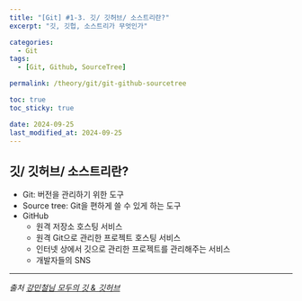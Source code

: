 ```yaml
---
title: "[Git] #1-3. 깃/ 깃허브/ 소스트리란?"
excerpt: "깃, 깃헙, 소스트리가 무엇인가"

categories:
  - Git
tags:
  - [Git, Github, SourceTree]

permalink: /theory/git/git-github-sourcetree

toc: true
toc_sticky: true

date: 2024-09-25
last_modified_at: 2024-09-25
---
```


## 깃/ 깃허브/ 소스트리란?

- Git: 버전을 관리하기 위한 도구
- Source tree: Git을 편하게 쓸 수 있게 하는 도구
- GitHub 
    - 원격 저장소 호스팅 서비스
    - 원격 Git으로 관리한 프로젝트 호스팅 서비스
    - 인터넷 상에서 깃으로 관리한 프로젝트를 관리해주는 서비스
    - 개발자들의 SNS

--- 

*출처*
*[강민철님 모두의 깃 & 깃허브](https://www.inflearn.com/course/%EB%AA%A8%EB%91%90%EC%9D%98-%EA%B9%83-%EA%B9%83%ED%97%88%EB%B8%8C)*